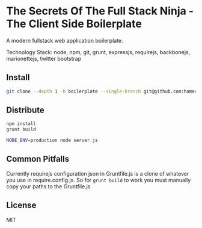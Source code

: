 The Secrets Of The Full Stack Ninja - The Client Side Boilerplate
======

A modern fullstack web application boilerplate. 

Technology Stack: node, npm, git, grunt, expressjs, requirejs, backbonejs, marionettejs, twitter bootstrap

Install
----
```sh
git clone --depth 1 -b boilerplate --single-branch git@github.com:hamecoded/myBlog.git
```

Distribute
----
```sh
npm install
grunt build
```

```sh
NODE_ENV=production node server.js
```

Common Pitfalls
----
Currently requirejs configuration json in Gruntfile.js is a clone of whatever you use in require.config.js. So for `grunt build` to work you must manually copy your paths to the Gruntfile.js


License
----

MIT



